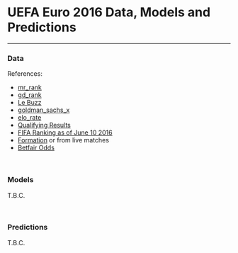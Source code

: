 # UEFA Euro 2016 Data, Models and Predictions

---

### Data

References:

- [mr_rank](http://www.mirror.co.uk/sport/football/news/euro-2016-power-rankings-24-7600082)
- [gd_rank](https://www.theguardian.com/football/2015/dec/10/euro-2016-draw-england-france-spain-germany)
- [Le Buzz](http://lebuzz.eurosport.co.uk/viral/euro-2016-power-rankings-who-are-our-favourites-to-win-in-france-7190/)
- [goldman_sachs_x](http://www.goldmansachs.com/our-thinking/macroeconomic-insights/euro-cup-2016/index.html)
- [elo_rate](http://www.eloratings.net/)
- [Qualifying Results](http://www.uefa.com/uefaeuro/season=2016/standings/round=2000446/index.html)
- [FIFA Ranking as of June 10 2016](http://www.fifa.com/fifa-world-ranking/ranking-table/men/)
- [Formation](http://www.theguardian.com/football/ng-interactive/2016/jun/01/euro-2016-the-complete-guide-to-every-squad-and-every-player-in-france) or from live matches
- [Betfair Odds](https://www.betfair.com/sport)

<br>

### Models

T.B.C.

<br>


### Predictions

T.B.C.

